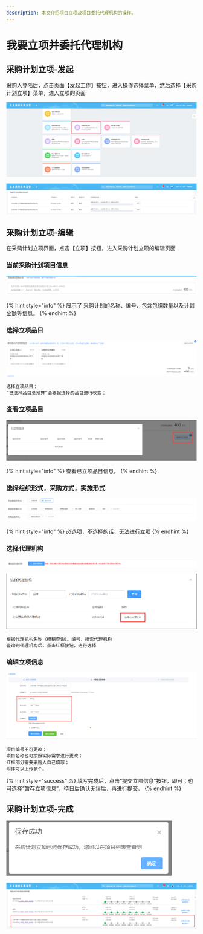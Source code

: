 ```yaml
---
description: 本文介绍项目立项及项目委托代理机构的操作。
---
```


# 我要立项并委托代理机构

## 采购计划立项-发起

采购人登陆后，点击页面【发起工作】按钮，进入操作选择菜单，然后选择【采购计划立项】菜单，进入立项的页面

![&#x9009;&#x62E9;&#x91C7;&#x8D2D;&#x8BA1;&#x5212;&#x7ACB;&#x9879;&#x83DC;&#x5355;](.gitbook/assets/image%20%2858%29.png)

  


![&#x91C7;&#x8D2D;&#x8BA1;&#x5212;&#x7ACB;&#x9879;&#x9875;&#x9762;](.gitbook/assets/image%20%2849%29.png)

## 采购计划立项-编辑

在采购计划立项界面，点击【立项】按钮，进入采购计划立项的编辑页面

### 当前采购计划项目信息

![&#x5F53;&#x524D;&#x91C7;&#x8D2D;&#x8BA1;&#x5212;&#x9879;&#x76EE;&#x4FE1;&#x606F;](.gitbook/assets/image%20%2825%29.png)

{% hint style="info" %}
展示了 采购计划的名称、编号、包含包组数量以及计划金额等信息。
{% endhint %}

### 选择立项品目

![&#x9009;&#x62E9;&#x7ACB;&#x9879;&#x54C1;&#x76EE;](.gitbook/assets/image%20%2846%29.png)

```text
选择立项品目；
“已选择品目总预算”会根据选择的品目进行改变；
```

### 查看立项品目

![&#x67E5;&#x770B;&#x7ACB;&#x9879;&#x54C1;&#x76EE;](.gitbook/assets/image%20%281%29.png)

{% hint style="info" %}
查看已立项品目信息。
{% endhint %}

### 选择组织形式，采购方式，实施形式

![&#x9009;&#x62E9;&#x7EC4;&#x7EC7;&#x5F62;&#x5F0F;&#xFF0C;&#x91C7;&#x8D2D;&#x65B9;&#x5F0F;&#xFF0C;&#x5B9E;&#x65BD;&#x5F62;&#x5F0F;](.gitbook/assets/image%20%284%29.png)

{% hint style="info" %}
必选项，不选择的话，无法进行立项
{% endhint %}

### 选择代理机构

![&#x9009;&#x62E9;&#x4EE3;&#x7406;&#x673A;&#x6784;](.gitbook/assets/image%20%2857%29.png)

![&#x9009;&#x62E9;&#x4EE3;&#x7406;&#x673A;&#x6784;](.gitbook/assets/image%20%2851%29.png)

```text
根据代理机构名称（模糊查询）、编号，搜索代理机构
查询到代理机构后，点击红框按钮，进行选择
```

### 编辑立项信息

![&#x7F16;&#x8F91;&#x7ACB;&#x9879;&#x4FE1;&#x606F;](.gitbook/assets/image%20%2819%29.png)

```text
项目编号不可更改；
项目名称也可按照实际需求进行更改；
红框部分需要采购人自己填写；
附件可以上传多个。
```

{% hint style="success" %}
填写完成后，点击“提交立项信息”按钮，即可；也可选择“暂存立项信息”，待日后确认无误后，再进行提交。
{% endhint %}

## 采购计划立项-完成

![&#x7ACB;&#x9879;&#x6210;&#x529F;](.gitbook/assets/image%20%2821%29.png)

![&#x6211;&#x7684;&#x9879;&#x76EE;&#x5217;&#x8868;&#x67E5;&#x770B;&#x7ACB;&#x9879;&#x4FE1;&#x606F;](.gitbook/assets/image%20%282%29.png)

